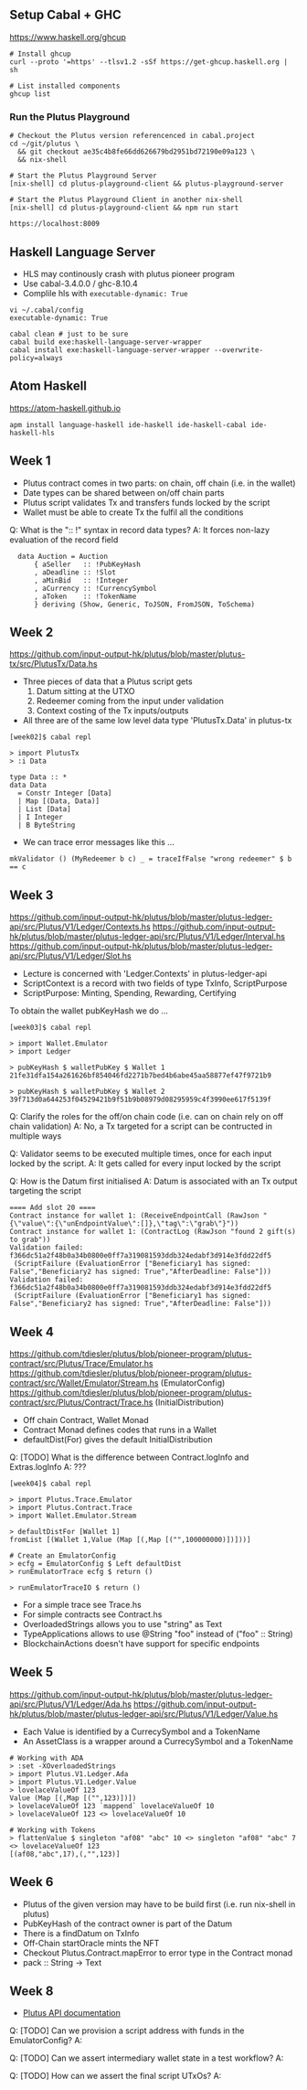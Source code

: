 ## Setup Cabal + GHC

https://www.haskell.org/ghcup

```
# Install ghcup
curl --proto '=https' --tlsv1.2 -sSf https://get-ghcup.haskell.org | sh

# List installed components
ghcup list
```

### Run the Plutus Playground

```
# Checkout the Plutus version referencenced in cabal.project
cd ~/git/plutus \
  && git checkout ae35c4b8fe66dd626679bd2951bd72190e09a123 \
  && nix-shell

# Start the Plutus Playground Server
[nix-shell] cd plutus-playground-client && plutus-playground-server

# Start the Plutus Playground Client in another nix-shell
[nix-shell] cd plutus-playground-client && npm run start

https://localhost:8009
```

## Haskell Language Server

* HLS may continously crash with plutus pioneer program
* Use cabal-3.4.0.0 / ghc-8.10.4
* Complile hls with `executable-dynamic: True`

```
vi ~/.cabal/config
executable-dynamic: True

cabal clean # just to be sure
cabal build exe:haskell-language-server-wrapper
cabal install exe:haskell-language-server-wrapper --overwrite-policy=always
```

## Atom Haskell

https://atom-haskell.github.io

```
apm install language-haskell ide-haskell ide-haskell-cabal ide-haskell-hls
```

## Week 1

* Plutus contract comes in two parts: on chain, off chain (i.e. in the wallet)
* Date types can be shared between on/off chain parts
* Plutus script validates Tx and transfers funds locked by the script
* Wallet must be able to create Tx the fulfil all the conditions

Q: What is the ":: !" syntax in record data types?
A: It forces non-lazy evaluation of the record field

```
  data Auction = Auction
      { aSeller   :: !PubKeyHash
      , aDeadline :: !Slot
      , aMinBid   :: !Integer
      , aCurrency :: !CurrencySymbol
      , aToken    :: !TokenName
      } deriving (Show, Generic, ToJSON, FromJSON, ToSchema)
```

## Week 2

https://github.com/input-output-hk/plutus/blob/master/plutus-tx/src/PlutusTx/Data.hs

* Three pieces of data that a Plutus script gets
  1. Datum sitting at the UTXO
  2. Redeemer coming from the input under validation
  3. Context costing of the Tx inputs/outputs
* All three are of the same low level data type 'PlutusTx.Data' in plutus-tx

```
[week02]$ cabal repl

> import PlutusTx
> :i Data

type Data :: *
data Data
  = Constr Integer [Data]
  | Map [(Data, Data)]
  | List [Data]
  | I Integer
  | B ByteString
```

* We can trace error messages like this ...

```
mkValidator () (MyRedeemer b c) _ = traceIfFalse "wrong redeemer" $ b == c
```

## Week 3

https://github.com/input-output-hk/plutus/blob/master/plutus-ledger-api/src/Plutus/V1/Ledger/Contexts.hs
https://github.com/input-output-hk/plutus/blob/master/plutus-ledger-api/src/Plutus/V1/Ledger/Interval.hs
https://github.com/input-output-hk/plutus/blob/master/plutus-ledger-api/src/Plutus/V1/Ledger/Slot.hs


* Lecture is concerned with 'Ledger.Contexts' in plutus-ledger-api
* ScriptContext is a record with two fields of type TxInfo, ScriptPurpose
* ScriptPurpose: Minting, Spending, Rewarding, Certifying

To obtain the wallet pubKeyHash we do ...

```
[week03]$ cabal repl

> import Wallet.Emulator
> import Ledger

> pubKeyHash $ walletPubKey $ Wallet 1
21fe31dfa154a261626bf854046fd2271b7bed4b6abe45aa58877ef47f9721b9

> pubKeyHash $ walletPubKey $ Wallet 2
39f713d0a644253f04529421b9f51b9b08979d08295959c4f3990ee617f5139f
```

Q: Clarify the roles for the off/on chain code (i.e. can on chain rely on off chain validation)
A: No, a Tx targeted for a script can be contructed in multiple ways

Q: Validator seems to be executed multiple times, once for each input locked by the script.
A: It gets called for every input locked by the script

Q: How is the Datum first initialised
A: Datum is associated with an Tx output targeting the script

```
==== Add slot 20 ====
Contract instance for wallet 1: (ReceiveEndpointCall (RawJson "{\"value\":{\"unEndpointValue\":[]},\"tag\":\"grab\"}"))
Contract instance for wallet 1: (ContractLog (RawJson "found 2 gift(s) to grab"))
Validation failed: f366dc51a2f48b0a34b0800e0ff7a319081593ddb324edabf3d914e3fdd22df5
 (ScriptFailure (EvaluationError ["Beneficiary1 has signed: False","Beneficiary2 has signed: True","AfterDeadline: False"]))
Validation failed: f366dc51a2f48b0a34b0800e0ff7a319081593ddb324edabf3d914e3fdd22df5
 (ScriptFailure (EvaluationError ["Beneficiary1 has signed: False","Beneficiary2 has signed: True","AfterDeadline: False"]))
```

## Week 4

https://github.com/tdiesler/plutus/blob/pioneer-program/plutus-contract/src/Plutus/Trace/Emulator.hs
https://github.com/tdiesler/plutus/blob/pioneer-program/plutus-contract/src/Wallet/Emulator/Stream.hs (EmulatorConfig)
https://github.com/tdiesler/plutus/blob/pioneer-program/plutus-contract/src/Plutus/Contract/Trace.hs (InitialDistribution)

* Off chain Contract, Wallet Monad
* Contract Monad defines codes that runs in a Wallet
* defaultDist(For) gives the default InitialDistribution

Q: [TODO] What is the difference between Contract.logInfo and Extras.logInfo
A: ???

```
[week04]$ cabal repl

> import Plutus.Trace.Emulator
> import Plutus.Contract.Trace
> import Wallet.Emulator.Stream

> defaultDistFor [Wallet 1]
fromList [(Wallet 1,Value (Map [(,Map [("",100000000)])]))]

# Create an EmulatorConfig
> ecfg = EmulatorConfig $ Left defaultDist
> runEmulatorTrace ecfg $ return ()

> runEmulatorTraceIO $ return ()
```

* For a simple trace see Trace.hs
* For simple contracts see Contract.hs
* OverloadedStrings allows you to use "string" as Text
* TypeApplications allows to use @String "foo" instead of ("foo" :: String)
* BlockchainActions doesn't have support for specific endpoints

## Week 5

https://github.com/input-output-hk/plutus/blob/master/plutus-ledger-api/src/Plutus/V1/Ledger/Ada.hs
https://github.com/input-output-hk/plutus/blob/master/plutus-ledger-api/src/Plutus/V1/Ledger/Value.hs

* Each Value is identified by a CurrecySymbol and a TokenName
* An AssetClass is a wrapper around a CurrecySymbol and a TokenName


```
# Working with ADA
> :set -XOverloadedStrings
> import Plutus.V1.Ledger.Ada
> import Plutus.V1.Ledger.Value
> lovelaceValueOf 123
Value (Map [(,Map [("",123)])])
> lovelaceValueOf 123 `mappend` lovelaceValueOf 10
> lovelaceValueOf 123 <> lovelaceValueOf 10

# Working with Tokens
> flattenValue $ singleton "af08" "abc" 10 <> singleton "af08" "abc" 7 <> lovelaceValueOf 123
[(af08,"abc",17),(,"",123)]

```

## Week 6

* Plutus of the given version may have to be build first (i.e. run nix-shell in plutus)
* PubKeyHash of the contract owner is part of the Datum
* There is a findDatum on TxInfo
* Off-Chain startOracle mints the NFT
* Checkout Plutus.Contract.mapError to error type in the Contract monad
* pack :: String -> Text

## Week 8

* [Plutus API documentation](https://docs.plutus-community.com/docs/setup/buildDocumentation.html)

Q: [TODO] Can we provision a script address with funds in the EmulatorConfig?
A:

Q: [TODO] Can we assert intermediary wallet state in a test workflow?
A:

Q: [TODO] How can we assert the final script UTxOs?
A:
